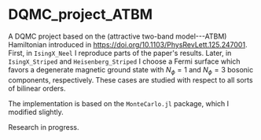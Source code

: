 # DQMC_project_ATBM
A DQMC project based on the (attractive two-band model---ATBM) Hamiltonian introduced in https://doi.org/10.1103/PhysRevLett.125.247001. First, in `IsingX_Neel` I reproduce parts of the paper's results. Later, in `IsingX_Striped` and `Heisenberg_Striped` I choose a Fermi surface which favors a degenerate magnetic ground state with $N_\phi=1$ and $N_\phi=3$ bosonic components, respectively. These cases are studied with respect to all sorts of bilinear orders.

The implementation is based on the `MonteCarlo.jl` package, which I modified slightly. 

Research in progress.
